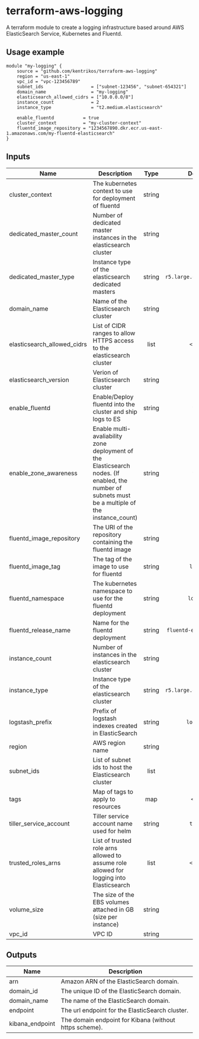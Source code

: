 # terraform-aws-logging

A terraform module to create a logging infrastructure based around AWS ElasticSearch Service, Kubernetes and Fluentd.  

## Usage example

```hcl
module "my-logging" {
    source = "github.com/kentrikos/terraform-aws-logging"
    region = "us-east-1"
    vpc_id = "vpc-123456789"
    subnet_ids                  = ["subnet-123456", "subnet-654321"]
    domain_name                 = "my-logging"
    elasticsearch_allowed_cidrs = ["10.0.0.0/8"]
    instance_count              = 2
    instance_type               = "t2.medium.elasticsearch"

    enable_fluentd           = true
    cluster_context          = "my-cluster-context"
    fluentd_image_repository = "1234567890.dkr.ecr.us-east-1.amazonaws.com/my-fluentd-elasticsearch"
}
```

## Inputs

| Name | Description | Type | Default | Required |
|------|-------------|:----:|:-----:|:-----:|
| cluster_context | The kubernetes context to use for deployment of fluentd | string | `` | no |
| dedicated_master_count | Number of dedicated master instances in the elasticsearch cluster | string | `3` | no |
| dedicated_master_type | Instance type of the elasticsearch dedicated masters | string | `r5.large.elasticsearch` | no |
| domain_name | Name of the Elasticsearch cluster | string | - | yes |
| elasticsearch_allowed_cidrs | List of CIDR ranges to allow HTTPS access to the elasticsearch cluster | list | `<list>` | no |
| elasticsearch_version | Verion of Elasticsearch cluster | string | `6.5` | no |
| enable_fluentd | Enable/Deploy fluentd into the cluster and ship logs to ES | string | `true` | no |
| enable_zone_awareness | Enable multi-avaliability zone deployment of the Elasticsearch nodes. (If enabled, the number of subnets must be a multiple of the instance_count) | string | `true` | no |
| fluentd_image_repository | The URI of the repository containing the fluentd image | string | `` | no |
| fluentd_image_tag | The tag of the image to use for fluentd | string | `latest` | no |
| fluentd_namespace | The kubernetes namespace to use for the fluentd deployment | string | `logging` | no |
| fluentd_release_name | Name for the fluentd deployment | string | `fluentd-elasticsearch` | no |
| instance_count | Number of instances in the elasticsearch cluster | string | `1` | no |
| instance_type | Instance type of the elasticsearch cluster | string | `r5.large.elasticsearch` | no |
| logstash_prefix | Prefix of logstash indexes created in ElasticSearch | string | `logstash` | no |
| region | AWS region name | string | - | yes |
| subnet_ids | List of subnet ids to host the Elasticsearch cluster | list | - | yes |
| tags | Map of tags to apply to resources | map | `<map>` | no |
| tiller_service_account | Tiller service account name used for helm | string | `tiller` | no |
| trusted_roles_arns | List of trusted role arns allowed to assume role allowed for logging into Elasticsearch | list | `<list>` | no |
| volume_size | The size of the EBS volumes attached in GB (size per instance) | string | `10` | no |
| vpc_id | VPC ID | string | - | yes |

## Outputs

| Name | Description |
|------|-------------|
| arn | Amazon ARN of the ElasticSearch domain. |
| domain_id | The unique ID of the ElasticSearch domain. |
| domain_name | The name of the ElasticSearch domain. |
| endpoint | The url endpoint for the ElasticSearch cluster. |
| kibana_endpoint | The domain endpoint for Kibana (without https scheme). |
